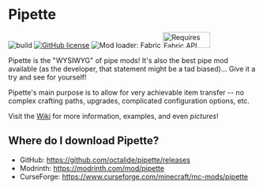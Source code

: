# Pipette

![build](https://github.com/octalide/pipette/workflows/build/badge.svg?branch=main)
[![GitHub license](https://img.shields.io/github/license/octalide/pipette)](https://github.com/octalide/pipette/blob/main/LICENSE)
![Mod loader: Fabric](https://img.shields.io/badge/modloader-Fabric-1976d2)
<a href="https://www.curseforge.com/minecraft/mc-mods/fabric-api" title="Fabric API CurseForge"><img src="https://i.imgur.com/Ol1Tcf8.png" alt="Requires Fabric API" width="96" height="32"></a>

Pipette is the "WYSIWYG" of pipe mods!
It's also the best pipe mod available (as the developer, that statement might be a tad biased)... Give it a try and see for yourself!

Pipette's main purpose is to allow for very achievable item transfer -- no complex crafting paths, upgrades, complicated configuration options, etc.

Visit the [Wiki](https://github.com/octalide/pipette/wiki) for more information, examples, and even *pictures*!

## Where do I download Pipette?

- GitHub: https://github.com/octalide/pipette/releases
- Modrinth: https://modrinth.com/mod/pipette
- CurseForge: https://www.curseforge.com/minecraft/mc-mods/pipette
